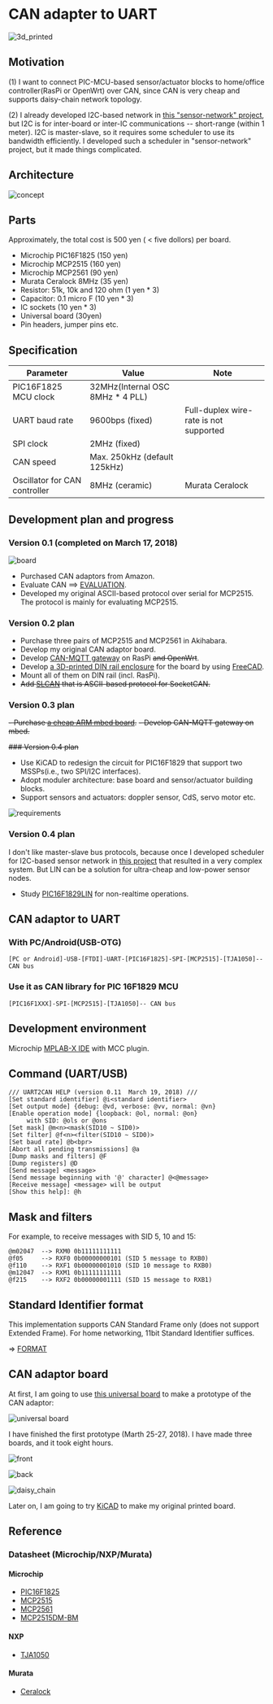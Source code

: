 # CAN adapter to UART

![3d_printed](./doc/3d_printed.jpg)

## Motivation

(1) I want to connect PIC-MCU-based sensor/actuator blocks to home/office controller(RasPi or OpenWrt) over CAN, since CAN is very cheap and supports daisy-chain network topology.

(2) I already developed I2C-based network in [this "sensor-network" project](https://github.com/araobp/sensor-network), but I2C is for inter-board or inter-IC communications -- short-range (within 1 meter). I2C is master-slave, so it requires some scheduler to use its bandwidth efficiently. I developed such a scheduler in "sensor-network" project, but it made things complicated.

## Architecture

![concept](./doc/concept.jpg)

## Parts

Approximately, the total cost is 500 yen ( < five dollors) per board.

- Microchip PIC16F1825 (150 yen)
- Microchip MCP2515 (160 yen)
- Microchip MCP2561 (90 yen)
- Murata Ceralock 8MHz (35 yen)
- Resistor: 51k, 10k and 120 ohm (1 yen * 3)
- Capacitor: 0.1 micro F (10 yen * 3)
- IC sockets (10 yen * 3)
- Universal board (30yen)
- Pin headers, jumper pins etc.

## Specification

|Parameter           |Value                       |Note
|--------------------|----------------------------|---------------------------|
|PIC16F1825 MCU clock|32MHz(Internal OSC 8MHz * 4 PLL)                        |
|UART baud rate      |9600bps (fixed)             |Full-duplex wire-rate is not supported|
|SPI clock           |2MHz (fixed)                |                           |
|CAN speed           |Max. 250kHz (default 125kHz)|                           |
|Oscillator for CAN controller|8MHz (ceramic)     |Murata Ceralock            |

## Development plan and progress

### Version 0.1 (completed on March 17, 2018)

![board](./doc/board.jpg)

- Purchased CAN adaptors from Amazon.
- Evaluate CAN ==> [EVALUATION](./doc/EVALUATION.md).
- Developed my original ASCII-based protocol over serial for MCP2515. The protocol is mainly for evaluating MCP2515.

### Version 0.2 plan

- Purchase three pairs of MCP2515 and MCP2561 in Akihabara.
- Develop my original CAN adaptor board.
- Develop [CAN-MQTT gateway](./gateway/gateway.js) on RasPi ~~and OpenWrt~~.
- Develop [a 3D-printed DIN rail enclosure](./cad/adapter_to_uart.stl) for the board by using [FreeCAD](https://www.freecadweb.org/).
- Mount all of them on DIN rail (incl. RasPi).
- ~~Add [SLCAN](https://elixir.bootlin.com/linux/v3.4/source/drivers/net/can/slcan.c) that is ASCII-based protocol for SocketCAN.~~

### Version 0.3 plan

~~- Purchase [a cheap ARM mbed board](http://akizukidenshi.com/catalog/g/gK-12144/).~~
~~- Develop CAN-MQTT gateway on mbed.~~

~~### Version 0.4 plan~~

- Use KiCAD to redesign the circuit for PIC16F1829 that support two MSSPs(i.e., two SPI/I2C interfaces).
- Adopt moduler architecture: base board and sensor/actuator building blocks.
- Support sensors and actuators: doppler sensor, CdS, servo motor etc.

![requirements](./doc/requirements.jpg)

### Version 0.4 plan

I don't like master-slave bus protocols, because once I developed scheduler for I2C-based sensor network in [this project](https://github.com/araobp/sensor-network) that resulted in a very complex system. But LIN can be a solution for ultra-cheap and low-power sensor nodes.

- Study [PIC16F1829LIN](http://ww1.microchip.com/downloads/en/DeviceDoc/41673A.pdf) for non-realtime operations.

## CAN adaptor to UART

### With PC/Android(USB-OTG)

```
[PC or Android]-USB-[FTDI]-UART-[PIC16F1825]-SPI-[MCP2515]-[TJA1050]-- CAN bus

```

### Use it as CAN library for PIC 16F1829 MCU

```
[PIC16F1XXX]-SPI-[MCP2515]-[TJA1050]-- CAN bus                   
```

## Development environment

Microchip [MPLAB-X IDE](http://www.microchip.com/mplab/mplab-x-ide) with MCC plugin.

## Command (UART/USB)

```
/// UART2CAN HELP (version 0.11  March 19, 2018) ///
[Set standard identifier] @i<standard identifier>
[Set output mode] {debug: @vd, verbose: @vv, normal: @vn}
[Enable operation mode] {loopback: @ol, normal: @on}
     with SID: @ols or @ons
[Set mask] @m<n><mask(SID10 ~ SID0)>
[Set filter] @f<n><filter(SID10 ~ SID0)>
[Set baud rate] @b<bpr>
[Abort all pending transmissions] @a
[Dump masks and filters] @F
[Dump registers] @D
[Send message] <message>
[Send message beginning with '@' character] @<@message>
[Receive message] <message> will be output
[Show this help]: @h
```

## Mask and filters

For example, to receive messages with SID 5, 10 and 15:
```
@m02047  --> RXM0 0b11111111111
@f05     --> RXF0 0b00000000101 (SID 5 message to RXB0)
@f110    --> RXF1 0b00000001010 (SID 10 message to RXB0)
@m12047  --> RXM1 0b11111111111
@f215    --> RXF2 0b00000001111 (SID 15 message to RXB1)
```

## Standard Identifier format

This implementation supports CAN Standard Frame only (does not support Extended Frame). For home networking, 11bit Standard Identifier suffices.

=> [FORMAT](./doc/FORMAT.md)

## CAN adaptor board

At first, I am going to use [this universal board](http://akizukidenshi.com/catalog/g/gP-08241/) to make a prototype of the CAN adaptor:

![universal board](./doc/universal_board.jpg)

I have finished the first prototype (Marth 25-27, 2018). I have made three boards, and it took eight hours.

![front](./doc/universal_board_front.jpg)

![back](./doc/universal_board_back.jpg)

![daisy_chain](./doc/daisy_chain.jpg)

Later on, I am going to try [KiCAD](http://kicad-pcb.org/) to make my original printed board.

## Reference

### Datasheet (Microchip/NXP/Murata)

#### Microchip
- [PIC16F1825](http://ww1.microchip.com/downloads/en/DeviceDoc/41440A.pdf)
- [MCP2515](http://ww1.microchip.com/downloads/en/DeviceDoc/21801d.pdf)
- [MCP2561](http://ww1.microchip.com/downloads/en/DeviceDoc/20005167C.pdf)
- [MCP2515DM-BM](http://www.microchip.com/Developmenttools/ProductDetails.aspx?PartNO=MCP2515DM-BM)

#### NXP
- [TJA1050](https://www.nxp.com/docs/en/data-sheet/TJA1050.pdf)

#### Murata
- [Ceralock](https://www.murata.com/~/media/webrenewal/support/library/catalog/products/timingdevice/ceralock/p17e.ashx)
